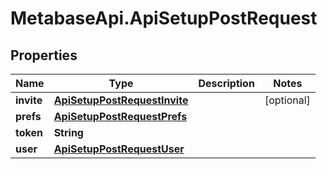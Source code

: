 # MetabaseApi.ApiSetupPostRequest

## Properties

Name | Type | Description | Notes
------------ | ------------- | ------------- | -------------
**invite** | [**ApiSetupPostRequestInvite**](ApiSetupPostRequestInvite.md) |  | [optional] 
**prefs** | [**ApiSetupPostRequestPrefs**](ApiSetupPostRequestPrefs.md) |  | 
**token** | **String** |  | 
**user** | [**ApiSetupPostRequestUser**](ApiSetupPostRequestUser.md) |  | 


